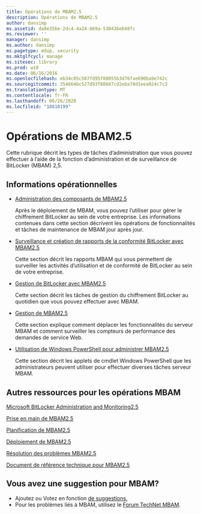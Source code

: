 ```yaml
---
title: Opérations de MBAM2.5
description: Opérations de MBAM2.5
author: dansimp
ms.assetid: da0e35be-2dc4-4a24-b69a-530436eb48fc
ms.reviewer: ''
manager: dansimp
ms.author: dansimp
ms.pagetype: mdop, security
ms.mktglfcycl: manage
ms.sitesec: library
ms.prod: w10
ms.date: 06/16/2016
ms.openlocfilehash: eb34c05c587fd95f08055b3d76fae690ba9e742c
ms.sourcegitcommit: 354664bc527d93f80687cd2eba70d1eea024c7c3
ms.translationtype: MT
ms.contentlocale: fr-FR
ms.lasthandoff: 06/26/2020
ms.locfileid: "10810199"
---
```

# Opérations de MBAM2.5


Cette rubrique décrit les types de tâches d’administration que vous pouvez effectuer à l’aide de la fonction d’administration et de surveillance de BitLocker (MBAM) 2,5.

## Informations opérationnelles


-   [Administration des composants de MBAM2.5](administering-mbam-25-features.md)

    Après le déploiement de MBAM, vous pouvez l’utiliser pour gérer le chiffrement BitLocker au sein de votre entreprise. Les informations contenues dans cette section décrivent les opérations de fonctionnalités et tâches de maintenance de MBAM jour après jour.

-   [Surveillance et création de rapports de la conformité BitLocker avec MBAM2.5](monitoring-and-reporting-bitlocker-compliance-with-mbam-25.md)

    Cette section décrit les rapports MBAM qui vous permettent de surveiller les activités d’utilisation et de conformité de BitLocker au sein de votre entreprise.

-   [Gestion de BitLocker avec MBAM2.5](performing-bitlocker-management-with-mbam-25.md)

    Cette section décrit les tâches de gestion du chiffrement BitLocker au quotidien que vous pouvez effectuer avec MBAM.

-   [Gestion de MBAM2.5](maintaining-mbam-25.md)

    Cette section explique comment déplacer les fonctionnalités du serveur MBAM et comment surveiller les compteurs de performance des demandes de service Web.

-   [Utilisation de Windows PowerShell pour administrer MBAM2.5](using-windows-powershell-to-administer-mbam-25.md)

    Cette section décrit les applets de cmdlet Windows PowerShell que les administrateurs peuvent utiliser pour effectuer diverses tâches serveur MBAM.

## Autres ressources pour les opérations MBAM


[Microsoft BitLocker Administration and Monitoring2.5](index.md)

[Prise en main de MBAM2.5](getting-started-with-mbam-25.md)

[Planification de MBAM2.5](planning-for-mbam-25.md)

[Déploiement de MBAM2.5](deploying-mbam-25.md)

[Résolution des problèmes MBAM2.5](troubleshooting-mbam-25.md)

[Document de référence technique pour MBAM2.5](technical-reference-for-mbam-25.md)

## Vous avez une suggestion pour MBAM?
- Ajoutez ou Votez en fonction [de suggestions.](http://mbam.uservoice.com/forums/268571-microsoft-bitlocker-administration-and-monitoring) 
- Pour les problèmes liés à MBAM, utilisez le [Forum TechNet MBAM](https://social.technet.microsoft.com/Forums/home?forum=mdopmbam).

 

 





